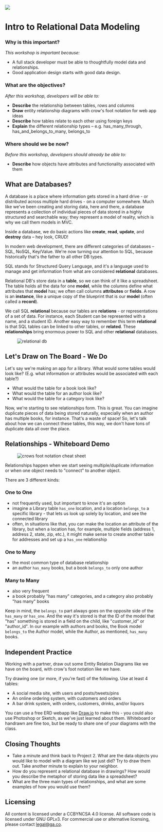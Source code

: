 <!--
Created By: Alex White
Adapted By: Zeb Girouard
Market: DEN
-->

<!--WDI6 3:07  -->
<!--WDI5 3:15 -->
<!--1:00 5 minutes -->

<!-- Hook: Remember back to localStorage?  (Raise hands)  How about Mongo?  At this point you're pretty familiar with storing data, but up until now it's been fairly simple key-value pairs and maybe one or two objects.  Sophisticated apps have a lot more data complexity than that.  Pretty much all of the hackathons I have been to start in the same way.  "OK, so what are the data objects we're working with?  We have a playlist, and a playlist has many songs, and then what properties do we want to store in our playlists and songs?"  So today, we're going to get into some good ways to organize all that data.  Today, we'll talk about data modeling. -->

![](https://ga-dash.s3.amazonaws.com/production/assets/logo-9f88ae6c9c3871690e33280fcf557f33.png)

# Intro to Relational Data Modeling

### Why is this important?
*This workshop is important because:*

- A full stack developer must be able to thoughtfully model data and relationships.
- Good application design starts with good data design.

### What are the objectives?
*After this workshop, developers will be able to:*

- **Describe** the relationship between tables, rows and columns
- **Draw** entity relationship diagrams with crow's foot notation for web app ideas
- **Describe** how tables relate to each other using foreign keys
- **Explain** the different relationship types – e.g. has_many_through, has_and_belongs_to_many, belongs_to

### Where should we be now?
*Before this workshop, developers should already be able to:*

- **Describe** how objects have attributes and functionality associated with them

<!-- 1:05 10 minutes -->

## What are Databases?

A database is a place where information gets stored in a hard drive - or distributed across multiple hard drives - on a computer somewhere. Much like we've been creating and storing data, here and there, a database represents a collection of individual pieces of data stored in a highly structured and searchable way; they represent a model of reality, which is why we call them models in MVC.

Inside a database, we do basic actions like **create**, **read**, **update**, and **destroy** data – hey look, CRUD!

In modern web development, there are different categories of databases – SQL, NoSQL, Key/Value. We're now turning our attention to SQL, because historically that's the father to all other DB types.

SQL stands for Structured Query Language, and it's a language used to manage and get information from what are considered **relational** databases.

Relational DB's store data in a **table**, so we can think of it like a spreadsheet. The table holds all the data for one **model**, while the columns define what attributes that **model** has; we often call columns **attributes** or **fields**. A row is an **instance**, like a unique copy of the blueprint that is our **model** (often called a **record**).

We call SQL **relational** because our tables are **relations** - or representations of a set of data.  For instance, each Student can be represented with a name, and a student ID. Another easy way to remember this term **relational** is that SQL tables can be linked to other tables, or **related**.  These **relationships** bring enormous power to SQL and other **relational** databases.

<figure>
  <img src="https://cloud.githubusercontent.com/assets/25366/8589355/2646c588-25ca-11e5-9f2d-3d3afe8b7817.png" alt="relational db">
  <br>
</figure>

<!-- With all this talk of attributes and instances, what does this remind you of? (Objects and OOP) -->

<!--WDI5 3:26 -->
<!-- 1:15 10 minutes -->

## Let's Draw on The Board - We Do

Let's say we're making an app for a library. What would some tables would look like? (E.g. what information or attributes would be associated with each table?)

<!-- Think-Pair on the following questions.  Then (-Share) call on random pairs to come up to the board to draw different tables with rows and columns. If we secretly guide them towards building individual models that should be related, we can naturally draw connections between them to show relationships in a minute -->


- What would the table for a book look like?
- What would the table for an author look like?
- What would the table for a category look like?

<!--WDI6 3:26  -->

Now, we're starting to see relationships form. This is great. You can imagine duplicate pieces of data being stored naturally, especially when an author has multiple books, for instance. That's a waste of space!  So, let's talk about how we can connect these tables, this way, we don't have tons of duplicate data all over the place.

<!-- 1:25 15 minutes -->

## Relationships - Whiteboard Demo

<!-- Note: Use the author/book/category example tables you've drawn to demonstrate creating relationships by making an ERD on the white board; you should use crow's foot notation, making a point to demonstrate it on the board with our existing table drawings -->

<figure>
  <img src="http://www.vivekmchawla.com/content/images/2013/Dec/ERD_Relationship_Symbols_Quick_Reference-1.png" alt="crows foot notation cheat sheet">
  <br>
</figure>

Relationships happen when we start seeing multiple/duplicate information or when one object needs to "connect" to another object.

There are 3 different kinds:

### One to One
- not frequently used, but important to know it's an option
- imagine a Library table ```has_one``` location, and a location ```belongs_to``` a specific library - that lets us look up solely by location, and see the connected library
- often, in situations like that, you can make the location an attribute of the library, but when a location has, for example, multiple fields (address 1, address 2, state, zip, etc.), it might make sense to create another table for addresses and set up a ```has_one``` relationship

### One to Many
- the most common type of database relationship
- an author ```has_many``` books, but a book ```belongs_to``` only one author

### Many to Many
- also very frequent
- a book probably "has many" categories, and a category also probably "has many" books

Keep in mind, the ```belongs_to``` part always goes on the opposite side of the ```has_many``` or ```has_one```. And the way it's stored is that the ID of the model that "has" something is stored in a field on the child, like "customer_id" or "author_id".  In our example with authors and books, the Book model ```belongs_to``` the Author model, while the Author, as mentioned, ```has_many``` books.

<!-- CFU: Catch phrase describe One to One, One to Many, Many to Many -->

<!-- 1:40 20 minutes -->
<!--WDI5 3:46 -->
<!--WDI6 3:45 -->

## Independent Practice

 Working with a partner, draw out some Entity Relation Diagrams like we have on the board, with crow's foot notation like we have.

 Try drawing one (or more, if you're fast) of the following.  Use at least 4 tables:

 - A social media site, with users and posts/tweets/pins
 - An online ordering system, with customers and orders
 - A bar drink system, with orders, customers, drinks, and/or liquors

 You can use a free ERD webapp like [Draw.io](https://www.draw.io/) to make this - you could also use Photoshop or Sketch, as we've just learned about them. Whiteboard or handrawn are fine too, but be ready to share one of your diagrams with the class.

<!-- 2:00 5 minutes -->

## Closing Thoughts
- Take a minute and think back to Project 2.  What are the data objects you would like to model with a diagram like we just did?  Try to draw them out.  Take another minute to explain to your neighbor.
- How do you represent a relational database in drawings? How would you describe the metaphor of storing data like a spreadsheet?
- What are the three main types of relationships, and what are some examples of how you would use them?

<!-- Make sure `which psql` returns something like I get before next class. -->

## Licensing
All content is licensed under a CC­BY­NC­SA 4.0 license.
All software code is licensed under GNU GPLv3. For commercial use or alternative licensing, please contact legal@ga.co.
